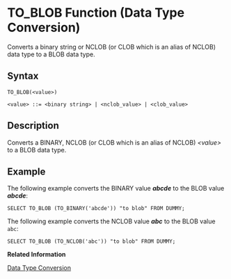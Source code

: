 <!-- loio20eba7c375191014b9bfbf21581ee86a -->

# TO\_BLOB Function \(Data Type Conversion\)

Converts a binary string or NCLOB \(or CLOB which is an alias of NCLOB\) data type to a BLOB data type.



<a name="loio20eba7c375191014b9bfbf21581ee86a__sql_function_to_blob_1sql_function_to_blob_syntax"/>

## Syntax

```
TO_BLOB(<value>)

<value> ::= <binary string> | <nclob_value> | <clob_value>
```



<a name="loio20eba7c375191014b9bfbf21581ee86a__sql_function_to_blob_1sql_function_to_blob_description"/>

## Description

Converts a BINARY, NCLOB \(or CLOB which is an alias of NCLOB\) *<value\>* to a BLOB data type.



<a name="loio20eba7c375191014b9bfbf21581ee86a__sql_function_to_blob_1sql_function_to_blob_examples"/>

## Example

The following example converts the BINARY value ***abcde*** to the BLOB value ***abcde***:

```
SELECT TO_BLOB (TO_BINARY('abcde')) "to blob" FROM DUMMY;
```

The following example converts the NCLOB value ***abc*** to the BLOB value `abc`:

```
SELECT TO_BLOB (TO_NCLOB('abc')) "to blob" FROM DUMMY;
```

**Related Information**  


[Data Type Conversion](../data-type-conversion-46ff965.md "Both implicit and explicit data type conversions are allowed in the SAP HANA database.")

